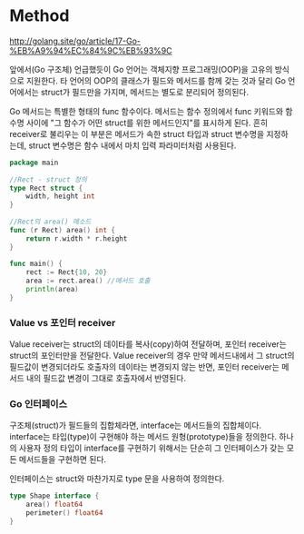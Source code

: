 # Method

http://golang.site/go/article/17-Go-%EB%A9%94%EC%84%9C%EB%93%9C

앞에서(Go 구조체) 언급했듯이 Go 언어는 객체지향 프로그래밍(OOP)을 고유의 방식으로 지원한다. 타 언어의 OOP의 클래스가 필드와 메서드를 함께 갖는 것과 달리 Go 언어에서는 struct가 필드만을 가지며, 메서드는 별도로 분리되어 정의된다.

Go 메서드는 특별한 형태의 func 함수이다. 메서드는 함수 정의에서 func 키워드와 함수명 사이에 "그 함수가 어떤 struct를 위한 메서드인지"를 표시하게 된다. 흔히 receiver로 불리우는 이 부분은 메서드가 속한 struct 타입과 struct 변수명을 지정하는데, struct 변수명은 함수 내에서 마치 입력 파라미터처럼 사용된다. 

~~~go
package main
 
//Rect - struct 정의
type Rect struct {
    width, height int
}
 
//Rect의 area() 메소드
func (r Rect) area() int {
    return r.width * r.height   
}
 
func main() {
    rect := Rect{10, 20}
    area := rect.area() //메서드 호출
    println(area)
}
~~~


### Value vs 포인터 receiver

Value receiver는 struct의 데이타를 복사(copy)하여 전달하며, 포인터 receiver는 struct의 포인터만을 전달한다. Value receiver의 경우 만약 메서드내에서 그 struct의 필드값이 변경되더라도 호출자의 데이타는 변경되지 않는 반면, 포인터 receiver는 메서드 내의 필드값 변경이 그대로 호출자에서 반영된다.


### Go 인터페이스

구조체(struct)가 필드들의 집합체라면, interface는 메서드들의 집합체이다. interface는 타입(type)이 구현해야 하는 메서드 원형(prototype)들을 정의한다. 하나의 사용자 정의 타입이 interface를 구현하기 위해서는 단순히 그 인터페이스가 갖는 모든 메서드들을 구현하면 된다.

인터페이스는 struct와 마찬가지로 type 문을 사용하여 정의한다.

~~~go
type Shape interface {
    area() float64
    perimeter() float64
}
~~~